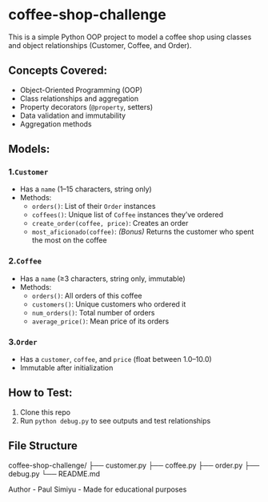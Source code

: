 # coffee-shop-challenge
This is a simple Python OOP project to model a coffee shop using classes and object relationships (Customer, Coffee, and Order).

## Concepts Covered:
- Object-Oriented Programming (OOP)
- Class relationships and aggregation
- Property decorators (`@property`, setters)
- Data validation and immutability
- Aggregation methods

##  Models:

### 1.`Customer`
- Has a `name` (1–15 characters, string only)
- Methods:
  - `orders()`: List of their `Order` instances
  - `coffees()`: Unique list of `Coffee` instances they’ve ordered
  - `create_order(coffee, price)`: Creates an order
  - `most_aficionado(coffee)`: *(Bonus)* Returns the customer who spent the most on the coffee

### 2.`Coffee`
- Has a `name` (≥3 characters, string only, immutable)
- Methods:
  - `orders()`: All orders of this coffee
  - `customers()`: Unique customers who ordered it
  - `num_orders()`: Total number of orders
  - `average_price()`: Mean price of its orders

### 3.`Order`
- Has a `customer`, `coffee`, and `price` (float between 1.0–10.0)
- Immutable after initialization

##  How to Test:
1. Clone this repo
2. Run `python debug.py` to see outputs and test relationships

##  File Structure
coffee-shop-challenge/
├── customer.py
├── coffee.py
├── order.py
├── debug.py
└── README.md

Author - Paul Simiyu - Made for educational purposes

